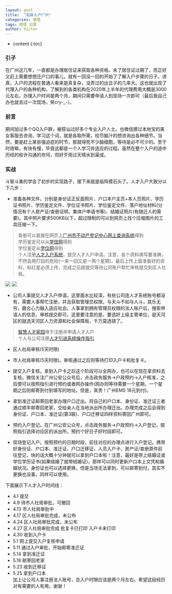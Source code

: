 ```yaml
---
layout: post
title:  "孤身入户广州"
categories: 感悟
tags: 感悟 记录
author: Victor
---
```


* content
{:toc}

### 引子
在广州这几年，一直都是办理居住证来获取各种资格。末了居住证过期了，而正好又赶上需要想想迁户口的事儿，就有一回没一回的开始了了解入户步骤的日子。讲真，入户的流程在普通人看来是真复杂，没弄过的出岔子的几率大。这也就出现了代理入户的各种机构，了解到的各类机构在2020年上半年的代理费用大概是3000元左右，办理入户时间是两个月，期间只需要申请人到现场一次即可（最后我自己办也就去过一次现场，笑cry-_-）。
<!-- more -->
### 前言
期间加过多个QQ入户群，被搭讪过好多个专业入户人士。也微信撩过本地宝的美女客服去咨询，学习这个词，就是各取所需，绞尽脑汁的想咨询出各种细节。当然，要是赶上某些强迫症的时节，那就得死不少脑细胞，等待是必不可少的。至于时效嘛，有快有慢，毕竟这都是一个人学习并适应的过程。虽然在整个入户的途中历经的些许沟通的坎坷，但好歹雨过天晴水到渠成。

### 实战
斗智斗勇的学会了初步的实现路子，接下来就是临阵摸石头了。人才入户大致分以下几步：

- 准备各种文件。分别是身份证正反面照片、户口本户主页+本人页照片、学历证书照片、学历鉴定文件、学位证书照片、学位鉴定文件、落户地址材料(分情况有个人房产证/查册证明、集体户申请书等)、结婚证照片(有随迁人的需要)。其中照片要求500KB以下，超过限制的可以到网页上找个压缩图片的工具压缩一下。
> 查册可以直接在网页上[广州市不动产登记中心网上查询系统](ghzyj.gz.gov.cn/wxpro_ts/grcx/?gdbsTokenId=)得到  
> 学历鉴定可以从[学信网](https://my.chsi.com.cn/archive/index.jsp)得到  
> 学位鉴定从[学位网](https://www.chinadegrees.cn/cqva/account/login.html)得到  
> 个人注册[人才入户系统](https://gzrsj.hrssgz.gov.cn/vsgzhr/login_home.aspx)，提交人才入户申请。注意，各个资料填写要准确，不然会用打回的危险(一来一回又是一两个星期)。最后上传上面准备好的资料，标红星必须上传，完成之后就提交等待公司账户帮忙审核提交到区人社局。  

![](https://V-I-C-T-O-R.github.io/pics/new_time/1.jpg)
![](https://V-I-C-T-O-R.github.io/pics/new_time/2.png)
- 公司人事提交人才入户申请。这里面水比较深，有些公司连人才系统账号都没有，需要人事帮忙注册，并且获取管理员权限。与天斗不如与人斗，其乐无穷，磨合心力融入适应社会。人事拿到拥有管理员权限的法人账户后，搜索申请人的信息，审核提交即可。这里要注意的是，要选好上级主管单位，是天河区的就选天河区人力资源和社会保障局，千万莫选错了。
> [智慧人才家园](https://gzrsj.hrssgz.gov.cn/vsgzhr/login_home.aspx)用于注册并申请人才入户  
> 个人与公司注册[人才引进系统操作指引](https://news.dayoo.com/guangzhou/201908/08/152263_52739105.htm)  

- 区人社局审核(5天时限)

- 市人社局审核(5天时限)。审核通过之后则等待打印入户卡和批复卡。

- 提交入户复核。拿到入户卡之后这个阶段可以全网办，也可以在现在拿资料去复核。微信关注广州公安公众号后，点击政务服务->户政预约->入户核准，之后便可以按照指引进行预约或者网办操作(网办则等待需要一个星期，一个星期之后则邮寄到付到填写的地址。但是，真贵！广州EMS 18元到付)。

- 拿到准迁证邮寄回老家办理户口迁出。将自己的户口本、身份证、准迁证三者通过顺丰邮寄回老家，交给亲人在当地派出所办理迁出。办理完成之后会得到身份证、户口本、准迁证(第3联)、户口迁移证四样资料寄回广州即可。

- 预约入户登记。在广州公安公众号，点击政务服务->户政预约->入户登记，按照指引选择对应区的派出所，预约个好日子好时段即可。

- 现场登记入户。按照预约的日期时段，前往对应的办理点进行入户登记。携带好身份证、户口本、准迁证、户口迁移证、人员入户卡、房产证/查册原件前往登记，快的话大概十分钟就可以拿到户口本啦！注意，最好是带上结婚证或学位学历证书(如果结婚了就带结婚证)，那样可以同时更新户口本上文凭和婚姻状况。身份证也可以选择更换，但是当场无法拿到，可以邮寄到付。其实不更换也没事，同样可以使用。

下面展示下人才入户时间线：

* 4.1 提交
* 4.9 待市人社局审批，可撤回
* 4.13 市人社局审批中
* 4.17 区人社局审批完成，未公布
* 4.24 区人社局审批完成，未公布
* 4.27 区人社局审批完成 批复卡已打印 入户卡未打印
* 4.30 收到入户卡
* 5.1  网上提交入户复核申请
* 5.11 通过入户审批，开始邮寄准迁证
* 5.14 拿到准迁证
* 5.18 邮寄回老家
* 5.23 收到迁移证
* 5.25 拿到户口本  
加上让公司人事注册法人账号，总入户时限应该是两个月左右。希望这段经历对有需要的人有用，谢谢！

